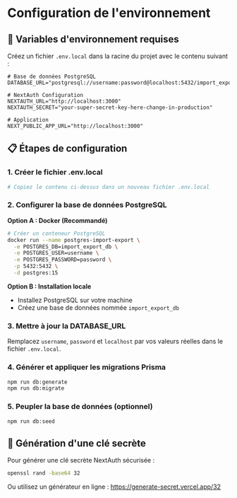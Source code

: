 # Configuration de l'environnement

## 🔧 Variables d'environnement requises

Créez un fichier `.env.local` dans la racine du projet avec le contenu suivant :

```env
# Base de données PostgreSQL
DATABASE_URL="postgresql://username:password@localhost:5432/import_export_db"

# NextAuth Configuration
NEXTAUTH_URL="http://localhost:3000"
NEXTAUTH_SECRET="your-super-secret-key-here-change-in-production"

# Application
NEXT_PUBLIC_APP_URL="http://localhost:3000"
```

## 📋 Étapes de configuration

### 1. Créer le fichier .env.local
```bash
# Copiez le contenu ci-dessus dans un nouveau fichier .env.local
```

### 2. Configurer la base de données PostgreSQL

**Option A : Docker (Recommandé)**
```bash
# Créer un conteneur PostgreSQL
docker run --name postgres-import-export \
  -e POSTGRES_DB=import_export_db \
  -e POSTGRES_USER=username \
  -e POSTGRES_PASSWORD=password \
  -p 5432:5432 \
  -d postgres:15
```

**Option B : Installation locale**
- Installez PostgreSQL sur votre machine
- Créez une base de données nommée `import_export_db`

### 3. Mettre à jour la DATABASE_URL
Remplacez `username`, `password` et `localhost` par vos valeurs réelles dans le fichier `.env.local`.

### 4. Générer et appliquer les migrations Prisma
```bash
npm run db:generate
npm run db:migrate
```

### 5. Peupler la base de données (optionnel)
```bash
npm run db:seed
```

## 🔑 Génération d'une clé secrète

Pour générer une clé secrète NextAuth sécurisée :
```bash
openssl rand -base64 32
```

Ou utilisez un générateur en ligne : https://generate-secret.vercel.app/32
